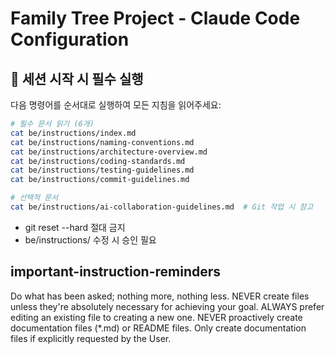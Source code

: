 # Family Tree Project - Claude Code Configuration

## 🚨 세션 시작 시 필수 실행

다음 명령어를 순서대로 실행하여 모든 지침을 읽어주세요:

```bash
# 필수 문서 읽기 (6개)
cat be/instructions/index.md
cat be/instructions/naming-conventions.md  
cat be/instructions/architecture-overview.md
cat be/instructions/coding-standards.md
cat be/instructions/testing-guidelines.md
cat be/instructions/commit-guidelines.md

# 선택적 문서
cat be/instructions/ai-collaboration-guidelines.md  # Git 작업 시 참고
```

- git reset --hard 절대 금지
- be/instructions/ 수정 시 승인 필요

## important-instruction-reminders

Do what has been asked; nothing more, nothing less.
NEVER create files unless they're absolutely necessary for achieving your goal.
ALWAYS prefer editing an existing file to creating a new one.
NEVER proactively create documentation files (*.md) or README files. Only create documentation files if explicitly requested by the User.
